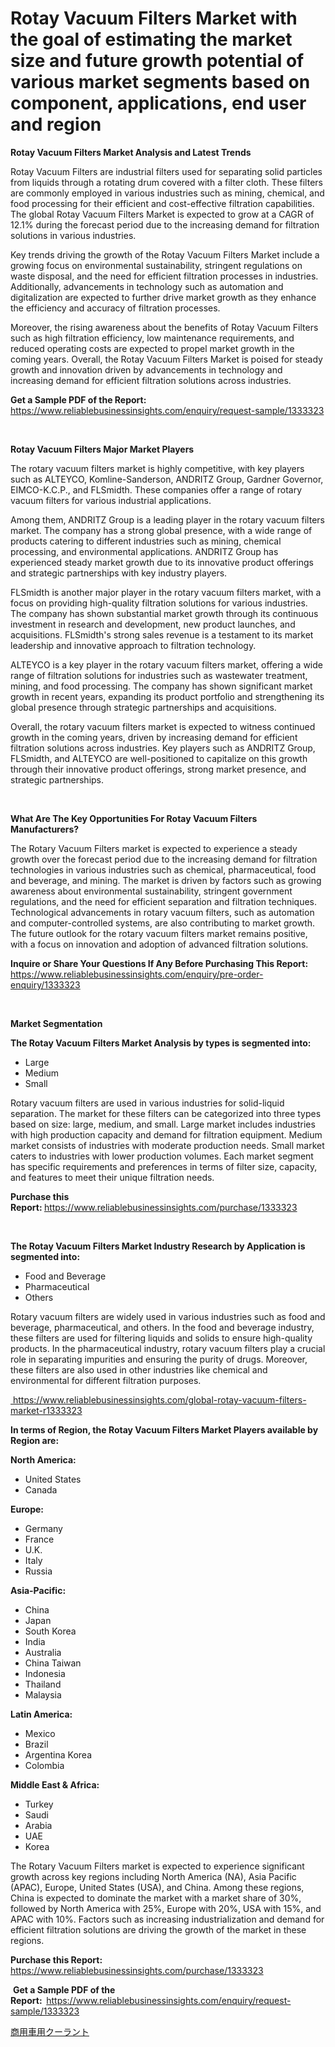 <p><h1>Rotay Vacuum Filters Market with the goal of estimating the market size and future growth potential of various market segments based on component, applications, end user and region</h1></p><p><strong>Rotay Vacuum Filters Market Analysis and Latest Trends</strong></p>
<p><p>Rotay Vacuum Filters are industrial filters used for separating solid particles from liquids through a rotating drum covered with a filter cloth. These filters are commonly employed in various industries such as mining, chemical, and food processing for their efficient and cost-effective filtration capabilities. The global Rotay Vacuum Filters Market is expected to grow at a CAGR of 12.1% during the forecast period due to the increasing demand for filtration solutions in various industries. </p><p>Key trends driving the growth of the Rotay Vacuum Filters Market include a growing focus on environmental sustainability, stringent regulations on waste disposal, and the need for efficient filtration processes in industries. Additionally, advancements in technology such as automation and digitalization are expected to further drive market growth as they enhance the efficiency and accuracy of filtration processes.</p><p>Moreover, the rising awareness about the benefits of Rotay Vacuum Filters such as high filtration efficiency, low maintenance requirements, and reduced operating costs are expected to propel market growth in the coming years. Overall, the Rotay Vacuum Filters Market is poised for steady growth and innovation driven by advancements in technology and increasing demand for efficient filtration solutions across industries.</p></p>
<p><strong>Get a Sample PDF of the Report:&nbsp;</strong> <a href="https://www.reliablebusinessinsights.com/enquiry/request-sample/1333323">https://www.reliablebusinessinsights.com/enquiry/request-sample/1333323</a></p>
<p>&nbsp;</p>
<p><strong>Rotay Vacuum Filters Major Market Players</strong></p>
<p><p>The rotary vacuum filters market is highly competitive, with key players such as ALTEYCO, Komline-Sanderson, ANDRITZ Group, Gardner Governor, EIMCO-K.C.P., and FLSmidth. These companies offer a range of rotary vacuum filters for various industrial applications.</p><p>Among them, ANDRITZ Group is a leading player in the rotary vacuum filters market. The company has a strong global presence, with a wide range of products catering to different industries such as mining, chemical processing, and environmental applications. ANDRITZ Group has experienced steady market growth due to its innovative product offerings and strategic partnerships with key industry players.</p><p>FLSmidth is another major player in the rotary vacuum filters market, with a focus on providing high-quality filtration solutions for various industries. The company has shown substantial market growth through its continuous investment in research and development, new product launches, and acquisitions. FLSmidth's strong sales revenue is a testament to its market leadership and innovative approach to filtration technology.</p><p>ALTEYCO is a key player in the rotary vacuum filters market, offering a wide range of filtration solutions for industries such as wastewater treatment, mining, and food processing. The company has shown significant market growth in recent years, expanding its product portfolio and strengthening its global presence through strategic partnerships and acquisitions.</p><p>Overall, the rotary vacuum filters market is expected to witness continued growth in the coming years, driven by increasing demand for efficient filtration solutions across industries. Key players such as ANDRITZ Group, FLSmidth, and ALTEYCO are well-positioned to capitalize on this growth through their innovative product offerings, strong market presence, and strategic partnerships.</p></p>
<p>&nbsp;</p>
<p><strong>What Are The Key Opportunities For Rotay Vacuum Filters Manufacturers?</strong></p>
<p><p>The Rotary Vacuum Filters market is expected to experience a steady growth over the forecast period due to the increasing demand for filtration technologies in various industries such as chemical, pharmaceutical, food and beverage, and mining. The market is driven by factors such as growing awareness about environmental sustainability, stringent government regulations, and the need for efficient separation and filtration techniques. Technological advancements in rotary vacuum filters, such as automation and computer-controlled systems, are also contributing to market growth. The future outlook for the rotary vacuum filters market remains positive, with a focus on innovation and adoption of advanced filtration solutions.</p></p>
<p><strong>Inquire or Share Your Questions If Any Before Purchasing This Report:</strong> <a href="https://www.reliablebusinessinsights.com/enquiry/pre-order-enquiry/1333323">https://www.reliablebusinessinsights.com/enquiry/pre-order-enquiry/1333323</a></p>
<p>&nbsp;</p>
<p><strong>Market Segmentation</strong></p>
<p><strong>The Rotay Vacuum Filters Market Analysis by types is segmented into:</strong></p>
<p><ul><li>Large</li><li>Medium</li><li>Small</li></ul></p>
<p><p>Rotary vacuum filters are used in various industries for solid-liquid separation. The market for these filters can be categorized into three types based on size: large, medium, and small. Large market includes industries with high production capacity and demand for filtration equipment. Medium market consists of industries with moderate production needs. Small market caters to industries with lower production volumes. Each market segment has specific requirements and preferences in terms of filter size, capacity, and features to meet their unique filtration needs.</p></p>
<p><strong>Purchase this Report:&nbsp;</strong><a href="https://www.reliablebusinessinsights.com/purchase/1333323">https://www.reliablebusinessinsights.com/purchase/1333323</a></p>
<p>&nbsp;</p>
<p><strong>The Rotay Vacuum Filters Market Industry Research by Application is segmented into:</strong></p>
<p><ul><li>Food and Beverage</li><li>Pharmaceutical</li><li>Others</li></ul></p>
<p><p>Rotary vacuum filters are widely used in various industries such as food and beverage, pharmaceutical, and others. In the food and beverage industry, these filters are used for filtering liquids and solids to ensure high-quality products. In the pharmaceutical industry, rotary vacuum filters play a crucial role in separating impurities and ensuring the purity of drugs. Moreover, these filters are also used in other industries like chemical and environmental for different filtration purposes.</p></p>
<p><a href="https://www.reliablebusinessinsights.com/global-rotay-vacuum-filters-market-r1333323">&nbsp;https://www.reliablebusinessinsights.com/global-rotay-vacuum-filters-market-r1333323</a></p>
<p><strong>In terms of Region, the Rotay Vacuum Filters Market Players available by Region are:</strong></p>
<p>
    <p> <strong> North America: </strong>
        <ul>
            <li>United States</li>
            <li>Canada</li>
        </ul>
        </p> 
    <p> <strong> Europe: </strong>
        <ul>
            <li>Germany</li>
            <li>France</li>
            <li>U.K.</li>
            <li>Italy</li>
            <li>Russia</li>
        </ul>
        </p> 
    <p> <strong> Asia-Pacific: </strong>
        <ul>
            <li>China</li>
            <li>Japan</li>
            <li>South Korea</li>
            <li>India</li>
            <li>Australia</li>
            <li>China Taiwan</li>
            <li>Indonesia</li>
            <li>Thailand</li>
            <li>Malaysia</li>
        </ul>
        </p> 
    <p> <strong> Latin America: </strong>
        <ul>
            <li>Mexico</li>
            <li>Brazil</li>
            <li>Argentina Korea</li>
            <li>Colombia</li>
        </ul>
        </p> 
    <p> <strong> Middle East & Africa: </strong>
        <ul>
            <li>Turkey</li>
            <li>Saudi</li>
            <li>Arabia</li>
            <li>UAE</li>
            <li>Korea</li>
        </ul>
    </p>
    </p>
<p><p>The Rotary Vacuum Filters market is expected to experience significant growth across key regions including North America (NA), Asia Pacific (APAC), Europe, United States (USA), and China. Among these regions, China is expected to dominate the market with a market share of 30%, followed by North America with 25%, Europe with 20%, USA with 15%, and APAC with 10%. Factors such as increasing industrialization and demand for efficient filtration solutions are driving the growth of the market in these regions.</p></p>
<p><strong>Purchase this Report: </strong><a href="https://www.reliablebusinessinsights.com/purchase/1333323">https://www.reliablebusinessinsights.com/purchase/1333323</a></p>
<p>&nbsp;<strong>Get a Sample PDF of the Report:&nbsp;&nbsp;</strong><a href="https://www.reliablebusinessinsights.com/enquiry/request-sample/1333323">https://www.reliablebusinessinsights.com/enquiry/request-sample/1333323</a></p>
<p><strong></strong></p>
<p><p><a href="https://medium.com/@addyserr7687/%E5%95%86%E7%94%A8%E8%BB%8A%E5%86%B7%E5%8D%B4%E6%B0%B4%E5%B8%82%E5%A0%B4%E3%81%AE%E3%83%88%E3%83%AC%E3%83%B3%E3%83%89%E3%81%A8%E5%B8%82%E5%A0%B4%E5%88%86%E6%9E%90%E3%81%AF-2024%E5%B9%B4%E3%81%8B%E3%82%892031%E5%B9%B4%E3%81%BE%E3%81%A7%E3%81%AE%E6%9C%9F%E9%96%93%E3%81%AB%E4%BA%88%E6%B8%AC%E3%81%95%E3%82%8C%E3%81%A6%E3%81%84%E3%81%BE%E3%81%99-67a5561351bc">商用車用クーラント</a></p></p>